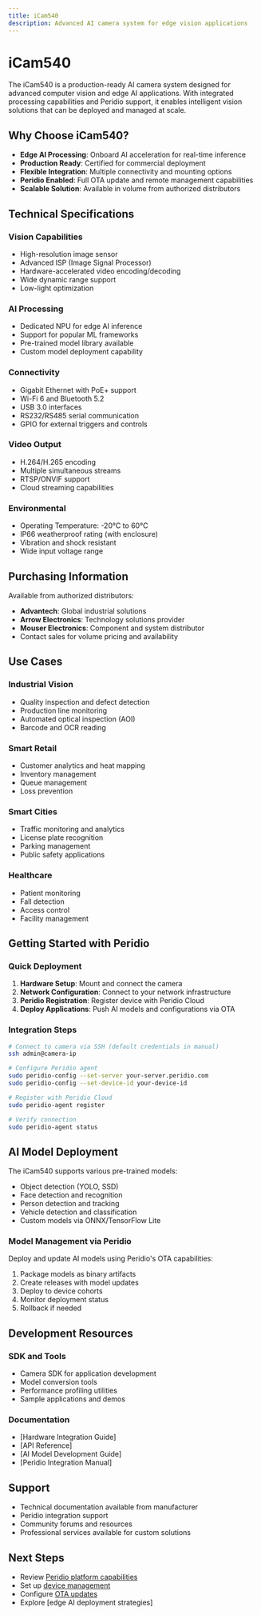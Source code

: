 ```yaml
---
title: iCam540
description: Advanced AI camera system for edge vision applications
---
```


# iCam540

The iCam540 is a production-ready AI camera system designed for advanced computer vision and edge AI applications. With integrated processing capabilities and Peridio support, it enables intelligent vision solutions that can be deployed and managed at scale.

## Why Choose iCam540?

- **Edge AI Processing**: Onboard AI acceleration for real-time inference
- **Production Ready**: Certified for commercial deployment
- **Flexible Integration**: Multiple connectivity and mounting options
- **Peridio Enabled**: Full OTA update and remote management capabilities
- **Scalable Solution**: Available in volume from authorized distributors

## Technical Specifications

### Vision Capabilities

- High-resolution image sensor
- Advanced ISP (Image Signal Processor)
- Hardware-accelerated video encoding/decoding
- Wide dynamic range support
- Low-light optimization

### AI Processing

- Dedicated NPU for edge AI inference
- Support for popular ML frameworks
- Pre-trained model library available
- Custom model deployment capability

### Connectivity

- Gigabit Ethernet with PoE+ support
- Wi-Fi 6 and Bluetooth 5.2
- USB 3.0 interfaces
- RS232/RS485 serial communication
- GPIO for external triggers and controls

### Video Output

- H.264/H.265 encoding
- Multiple simultaneous streams
- RTSP/ONVIF support
- Cloud streaming capabilities

### Environmental

- Operating Temperature: -20°C to 60°C
- IP66 weatherproof rating (with enclosure)
- Vibration and shock resistant
- Wide input voltage range

## Purchasing Information

Available from authorized distributors:

- **Advantech**: Global industrial solutions
- **Arrow Electronics**: Technology solutions provider
- **Mouser Electronics**: Component and system distributor
- Contact sales for volume pricing and availability

## Use Cases

### Industrial Vision

- Quality inspection and defect detection
- Production line monitoring
- Automated optical inspection (AOI)
- Barcode and OCR reading

### Smart Retail

- Customer analytics and heat mapping
- Inventory management
- Queue management
- Loss prevention

### Smart Cities

- Traffic monitoring and analytics
- License plate recognition
- Parking management
- Public safety applications

### Healthcare

- Patient monitoring
- Fall detection
- Access control
- Facility management

## Getting Started with Peridio

### Quick Deployment

1. **Hardware Setup**: Mount and connect the camera
2. **Network Configuration**: Connect to your network infrastructure
3. **Peridio Registration**: Register device with Peridio Cloud
4. **Deploy Applications**: Push AI models and configurations via OTA

### Integration Steps

```bash
# Connect to camera via SSH (default credentials in manual)
ssh admin@camera-ip

# Configure Peridio agent
sudo peridio-config --set-server your-server.peridio.com
sudo peridio-config --set-device-id your-device-id

# Register with Peridio Cloud
sudo peridio-agent register

# Verify connection
sudo peridio-agent status
```

## AI Model Deployment

The iCam540 supports various pre-trained models:

- Object detection (YOLO, SSD)
- Face detection and recognition
- Person detection and tracking
- Vehicle detection and classification
- Custom models via ONNX/TensorFlow Lite

### Model Management via Peridio

Deploy and update AI models using Peridio's OTA capabilities:

1. Package models as binary artifacts
2. Create releases with model updates
3. Deploy to device cohorts
4. Monitor deployment status
5. Rollback if needed

## Development Resources

### SDK and Tools

- Camera SDK for application development
- Model conversion tools
- Performance profiling utilities
- Sample applications and demos

### Documentation

- [Hardware Integration Guide]
- [API Reference]
- [AI Model Development Guide]
- [Peridio Integration Manual]

## Support

- Technical documentation available from manufacturer
- Peridio integration support
- Community forums and resources
- Professional services available for custom solutions

## Next Steps

- Review [Peridio platform capabilities](/platform/getting-started)
- Set up [device management](/dev-center/peridio-core/device-management)
- Configure [OTA updates](/dev-center/getting-started/first-ota-update)
- Explore [edge AI deployment strategies]
